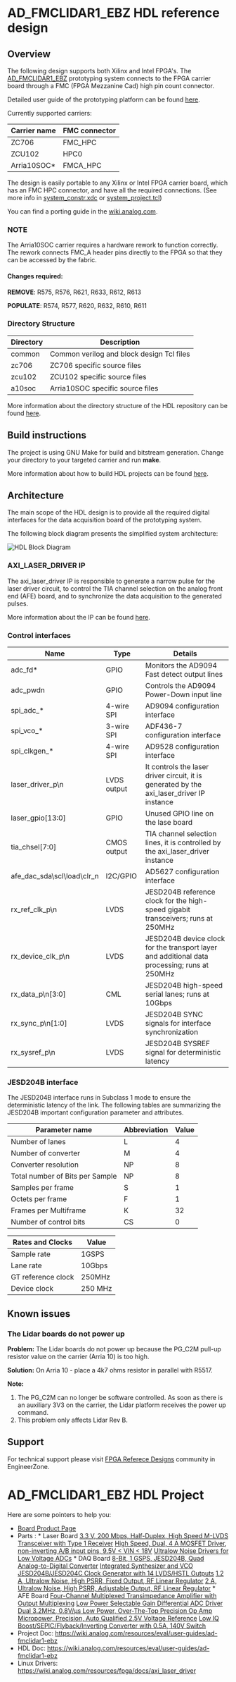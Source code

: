 
# AD_FMCLIDAR1_EBZ HDL reference design

## Overview

The following design supports both Xilinx and Intel FPGA's. The [AD_FMCLIDAR1_EBZ](https://www.analog.com/en/design-center/evaluation-hardware-and-software/evaluation-boards-kits/AD-FMCLIDAR1-EBZ.html)
prototyping system connects to the FPGA carrier board through a FMC (FPGA Mezzanine Cad)
high pin count connector.  

Detailed user guide of the prototyping platform can be found [here](https://wiki.analog.com/resources/eval/user-guides/ad-fmclidar1-ebz).

Currently supported carriers:

|  Carrier name | FMC connector |
| ------------- | ------------- |
|  ZC706        |   FMC_HPC     |
|  ZCU102       |   HPC0        |
|  Arria10SOC*  |   FMCA_HPC    |

The design is easily portable to any Xilinx or Intel FPGA carrier board, which
has an FMC HPC connector, and have all the required connections. (See more info
in [system_constr.xdc](./zc706/system_constr.xdc) or [system_project.tcl](./a10soc/system_project.tcl))

You can find a porting guide in the [wiki.analog.com](https://wiki.analog.com/resources/fpga/docs/hdl/porting_project_quick_start_guide).

### NOTE

The Arria10SOC carrier requires a hardware rework to function correctly.
The rework connects FMC_A header pins directly to the FPGA so that they can be
accessed by the fabric.

#### Changes required:

**REMOVE**:   R575, R576, R621, R633, R612, R613

**POPULATE**: R574, R577, R620, R632, R610, R611


### Directory Structure

| Directory | Description |
| --------- | ----------- |
| common    | Common verilog and block design Tcl files |
| zc706     | ZC706 specific source files |
| zcu102    | ZCU102 specific source files |
| a10soc    | Arria10SOC specific source files |

More information about the directory structure of the HDL repository can be found [here](https://wiki.analog.com/resources/fpga/docs/git).

## Build instructions

The project is using GNU Make for build and bitstream generation. Change your directory
to your targeted carrier and run **make**.

More information about how to build HDL projects can be found [here](http://wiki.analog.com/resources/fpga/docs/build).

## Architecture

The main scope of the HDL design is to provide all the required digital interfaces
for the data acquisition board of the prototyping system.

The following block diagram presents the simplified system architecture: 

![HDL Block Diagram](./doc/img/hdl_lidar.png)

### AXI_LASER_DRIVER IP

The axi_laser_driver IP is responsible to generate a narrow pulse for the laser
driver circuit, to control the TIA channel selection on the analog front end (AFE)
board, and to synchronize the data acquisition to the generated pulses.

More information about the IP can be found [here](https://wiki.analog.com/resources/fpga/docs/axi_laser_driver).

### Control interfaces

| Name | Type | Details |
| ---- | ---- | ------- |
| adc_fd*                     | GPIO        | Monitors the AD9094 Fast detect output lines | 
| adc_pwdn                    | GPIO        | Controls the AD9094 Power-Down input line | 
| spi_adc_*                   | 4-wire SPI  | AD9094 configuration interface | 
| spi_vco_*                   | 3-wire SPI  | ADF436-7 configuration interface | 
| spi_clkgen_*                | 4-wire SPI  | AD9528 configuration interface | 
| laser_driver_p\n            | LVDS output | It controls the laser driver circuit, it is generated by the axi_laser_driver IP instance | 
| laser_gpio[13:0]            | GPIO        | Unused GPIO line on the lase board |
| tia_chsel[7:0]              | CMOS output | TIA channel selection lines, it is controlled by the axi_laser_driver instance |
| afe_dac_sda\scl\load\clr_n  | I2C/GPIO    | AD5627 configuration interface |
| rx_ref_clk_p\n              | LVDS        | JESD204B reference clock for the high-speed gigabit transceivers; runs at 250MHz |
| rx_device_clk_p\n           | LVDS        | JESD204B device clock for the transport layer and additional data processing; runs at 250MHz |
| rx_data_p\n[3:0]            | CML         | JESD204B high-speed serial lanes; runs at 10Gbps |
| rx_sync_p\n[1:0]            | LVDS        | JESD204B SYNC signals for interface synchronization |
| rx_sysref_p\n               | LVDS        | JESD204B SYSREF signal for deterministic latency |

### JESD204B interface

The JESD204B interface runs in Subclass 1 mode to ensure the deterministic latency 
of the link. The following tables are summarizing the JESD204B important configuration 
parameter and attributes.

| Parameter name | Abbreviation |Value |
| -------------- | ------------ | ---- |
| Number of lanes  | L | 4 | 
| Number of converter | M | 4 |
| Converter resolution | NP | 8 |
| Total number of Bits per Sample| NP | 8 |
| Samples per frame | S | 1 |
| Octets per frame | F | 1 |
| Frames per Multiframe | K | 32 |
| Number of control bits | CS | 0 |

| Rates and Clocks | Value | 
| ---------------- | ----- |
| Sample rate | 1GSPS |
| Lane rate | 10Gbps |
| GT reference clock | 250MHz |
| Device clock | 250 MHz | 

## Known issues

### The Lidar boards do not power up 

**Problem:** The Lidar boards do not power up because the PG_C2M pull-up resistor value on the carrier (Arria 10) is too high. 

**Solution:** On Arria 10 - place a 4k7 ohms resistor in parallel with R5517.

**Note:** 

1. The PG_C2M can no longer be software controlled. As soon as there is an auxiliary 3V3 on the carrier, the Lidar platform receives the power up command.
2. This problem only affects Lidar Rev B.

## Support

For technical support please visit [FPGA Referece Designs](https://ez.analog.com/fpga/) community in EngineerZone.


# AD_FMCLIDAR1_EBZ HDL Project

Here are some pointers to help you:
  * [Board Product Page](https://www.analog.com/AD-FMCLIDAR1-EBZ)
  * Parts : 
           * Laser Board
           [3.3 V, 200 Mbps, Half-Duplex, High Speed M-LVDS Transceiver with Type 1 Receiver](https://www.analog.com/adn4691e)
           [High Speed, Dual, 4 A MOSFET Driver, non-inverting A/B input pins, 9.5V < VIN < 18V](https://www.analog.com/adp3634)
           [Ultralow Noise Drivers for Low Voltage ADCs](https://www.analog.com/ada4930-1)
           * DAQ Board
           [8-Bit, 1 GSPS, JESD204B, Quad Analog-to-Digital Converter](https://www.analog.com/ad9094)
           [Integrated Synthesizer and VCO](https://www.analog.com/adf4360-7)
           [JESD204B/JESD204C Clock Generator with 14 LVDS/HSTL Outputs](https://www.analog.com/ad9528)
           [1.2 A, Ultralow Noise, High PSRR, Fixed Output, RF Linear Regulator](https://www.analog.com/adp7156)
           [2 A, Ultralow Noise, High PSRR, Adjustable Output, RF Linear Regulator](https://www.analog.com/adp7159)
           * AFE Board
           [Four-Channel Multiplexed Transimpedance Amplifier with Output Multiplexing](https://www.analog.com/ltc6561)
           [Low Power Selectable Gain Differential ADC Driver](https://www.analog.com/ada4950-1)
           [Dual 3.2MHz, 0.8V/μs Low Power, Over-The-Top Precision Op Amp](https://www.analog.com/lt6016)
           [Micropower, Precision, Auto Qualified 2.5V Voltage Reference](https://www.analog.com/adr3525)
           [Low IQ Boost/SEPIC/Flyback/Inverting Converter with 0.5A, 140V Switch](https://www.analog.com/lt8331)
  * Project Doc: https://wiki.analog.com/resources/eval/user-guides/ad-fmclidar1-ebz
  * HDL Doc: https://wiki.analog.com/resources/eval/user-guides/ad-fmclidar1-ebz
  * Linux Drivers: https://wiki.analog.com/resources/fpga/docs/axi_laser_driver
